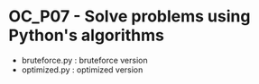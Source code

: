 # OC_P07 - Solve problems using Python's algorithms

- bruteforce.py : bruteforce version
- optimized.py : optimized version
